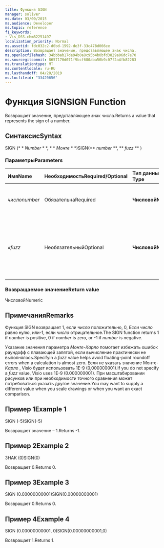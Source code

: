 ```yaml
---
title: Функция SIGN
manager: soliver
ms.date: 03/09/2015
ms.audience: Developer
ms.topic: reference
f1_keywords:
- Vis_DSS.chm82251497
localization_priority: Normal
ms.assetid: fdc032c2-d0bd-1592-de3f-33c478d066ee
description: Возвращает значение, представляющее знак числа.
ms.openlocfilehash: 34bbbab17de94b0a8c95b4b0bfd3829a06dc7e70
ms.sourcegitcommit: 8657170d071f9bcf680aba50b9c07f2a4fb82283
ms.translationtype: MT
ms.contentlocale: ru-RU
ms.lasthandoff: 04/28/2019
ms.locfileid: "33420656"
---
```

# <a name="sign-function"></a><span data-ttu-id="d1864-103">Функция SIGN</span><span class="sxs-lookup"><span data-stu-id="d1864-103">SIGN Function</span></span>

<span data-ttu-id="d1864-104">Возвращает значение, представляющее знак числа.</span><span class="sxs-lookup"><span data-stu-id="d1864-104">Returns a value that represents the sign of a number.</span></span> 
  
## <a name="syntax"></a><span data-ttu-id="d1864-105">Синтаксис</span><span class="sxs-lookup"><span data-stu-id="d1864-105">Syntax</span></span>

<span data-ttu-id="d1864-106">SIGN (\* \* *Number* \* \*, \* \* *Монте* \* \*)</span><span class="sxs-lookup"><span data-stu-id="d1864-106">SIGN(\*\* *number* \*\*, \*\* *fuzz* \*\* )</span></span> 
  
### <a name="parameters"></a><span data-ttu-id="d1864-107">Параметры</span><span class="sxs-lookup"><span data-stu-id="d1864-107">Parameters</span></span>

|<span data-ttu-id="d1864-108">**Имя**</span><span class="sxs-lookup"><span data-stu-id="d1864-108">**Name**</span></span>|<span data-ttu-id="d1864-109">**Необходимость**</span><span class="sxs-lookup"><span data-stu-id="d1864-109">**Required/Optional**</span></span>|<span data-ttu-id="d1864-110">**Тип данных**</span><span class="sxs-lookup"><span data-stu-id="d1864-110">**Data Type**</span></span>|<span data-ttu-id="d1864-111">**Описание**</span><span class="sxs-lookup"><span data-stu-id="d1864-111">**Description**</span></span>|
|:-----|:-----|:-----|:-----|
| <span data-ttu-id="d1864-112">_число_</span><span class="sxs-lookup"><span data-stu-id="d1864-112">_number_</span></span> <br/> |<span data-ttu-id="d1864-113">Обязательна</span><span class="sxs-lookup"><span data-stu-id="d1864-113">Required</span></span>  <br/> |<span data-ttu-id="d1864-114">**Числовой**</span><span class="sxs-lookup"><span data-stu-id="d1864-114">**Numeric**</span></span> <br/> | <span data-ttu-id="d1864-115">Число, для которого нужно определить знак.</span><span class="sxs-lookup"><span data-stu-id="d1864-115">The number for which you want to determine the sign.</span></span>  <br/> |
| <span data-ttu-id="d1864-116">_«_</span><span class="sxs-lookup"><span data-stu-id="d1864-116">_fuzz_</span></span> <br/> |<span data-ttu-id="d1864-117">Необязательный</span><span class="sxs-lookup"><span data-stu-id="d1864-117">Optional</span></span>  <br/> |<span data-ttu-id="d1864-118">**Числовой**</span><span class="sxs-lookup"><span data-stu-id="d1864-118">**Numeric**</span></span> <br/> |<span data-ttu-id="d1864-119">Указывает, насколько близко к нулю число должно считаться равным нулю.</span><span class="sxs-lookup"><span data-stu-id="d1864-119">Specifies how close to zero the number must be in order to be considered equal to zero.</span></span>  <br/> |
   
### <a name="return-value"></a><span data-ttu-id="d1864-120">Возвращаемое значение</span><span class="sxs-lookup"><span data-stu-id="d1864-120">Return value</span></span>

<span data-ttu-id="d1864-121">Числовой</span><span class="sxs-lookup"><span data-stu-id="d1864-121">Numeric</span></span>
  
## <a name="remarks"></a><span data-ttu-id="d1864-122">Примечания</span><span class="sxs-lookup"><span data-stu-id="d1864-122">Remarks</span></span>

<span data-ttu-id="d1864-123">Функция SIGN возвращает 1, если _число_ положительно, 0, _Если число_ равно нулю, или-1, если _число_ отрицательное.</span><span class="sxs-lookup"><span data-stu-id="d1864-123">The SIGN function returns 1 if  _number_ is positive, 0 if  _number_ is zero, or -1 if  _number_ is negative.</span></span> 
  
<span data-ttu-id="d1864-124">Указание значения параметра _Монте-Карло_ помогает избежать ошибок раундофф с плавающей запятой, если вычисление практически не выполнялось.</span><span class="sxs-lookup"><span data-stu-id="d1864-124">Specifyin a  _fuzz_ value helps avoid floating-point roundoff errors when a calculation is almost zero.</span></span> <span data-ttu-id="d1864-125">Если не указать значение Монте- _Карло_ , Visio будет использовать 1E-9 (0,000000001).</span><span class="sxs-lookup"><span data-stu-id="d1864-125">If you do not specify a  _fuzz_ value, Visio uses 1E-9 (0.000000001).</span></span> <span data-ttu-id="d1864-126">При масштабировании рисунков или при необходимости точного сравнения может потребоваться указать другое значение.</span><span class="sxs-lookup"><span data-stu-id="d1864-126">You may want to supply a different value when you scale drawings or when you want an exact comparison.</span></span> 
  
## <a name="example-1"></a><span data-ttu-id="d1864-127">Пример 1</span><span class="sxs-lookup"><span data-stu-id="d1864-127">Example 1</span></span>

<span data-ttu-id="d1864-128">SIGN (-5)</span><span class="sxs-lookup"><span data-stu-id="d1864-128">SIGN(-5)</span></span>
  
<span data-ttu-id="d1864-129">Возвращает значение – 1.</span><span class="sxs-lookup"><span data-stu-id="d1864-129">Returns -1.</span></span>
  
## <a name="example-2"></a><span data-ttu-id="d1864-130">Пример 2</span><span class="sxs-lookup"><span data-stu-id="d1864-130">Example 2</span></span>

<span data-ttu-id="d1864-131">ЗНАК (0)</span><span class="sxs-lookup"><span data-stu-id="d1864-131">SIGN(0)</span></span>
  
<span data-ttu-id="d1864-132">Возвращает 0.</span><span class="sxs-lookup"><span data-stu-id="d1864-132">Returns 0.</span></span>
  
## <a name="example-3"></a><span data-ttu-id="d1864-133">Пример 3</span><span class="sxs-lookup"><span data-stu-id="d1864-133">Example 3</span></span>

<span data-ttu-id="d1864-134">SIGN (0.00000000001)</span><span class="sxs-lookup"><span data-stu-id="d1864-134">SIGN(0.00000000001)</span></span>
  
<span data-ttu-id="d1864-135">Возвращает 0.</span><span class="sxs-lookup"><span data-stu-id="d1864-135">Returns 0.</span></span>
  
## <a name="example-4"></a><span data-ttu-id="d1864-136">Пример 4</span><span class="sxs-lookup"><span data-stu-id="d1864-136">Example 4</span></span>

<span data-ttu-id="d1864-137">SIGN (0.00000000001, 0)</span><span class="sxs-lookup"><span data-stu-id="d1864-137">SIGN(0.00000000001,0)</span></span>
  
<span data-ttu-id="d1864-138">Возвращает 1.</span><span class="sxs-lookup"><span data-stu-id="d1864-138">Returns 1.</span></span>
  

